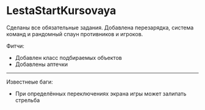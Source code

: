 # LestaStartKursovaya
 
Сделаны все обязательные задания. Добавлена перезарядка, система команд и рандомный спаун противников и игроков.

Фитчи:
- Добавлен класс подбираемых объектов
- Добавлены аптечки

---

Известнеые баги:
- При определённых переключениях экрана игры может залипать стрельба
